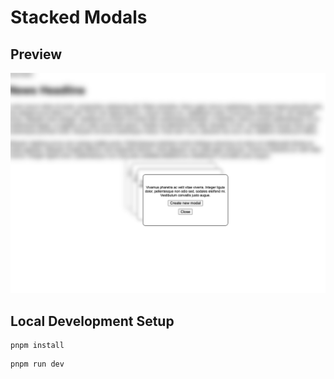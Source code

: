 # Stacked Modals

## Preview

![](./src/assets/stacked-modals-image.png)

## Local Development Setup

```
pnpm install

```

```
pnpm run dev

```
